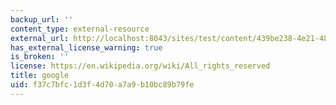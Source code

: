 ```yaml
---
backup_url: ''
content_type: external-resource
external_url: http://localhost:8043/sites/test/content/439be238-4e21-488b-9039-9ccb9ed84c00/?ocw_resource_link_uuid=439be238-4e21-488b-9039-9ccb9ed84c00&ocw_resource_link_suffix=
has_external_license_warning: true
is_broken: ''
license: https://en.wikipedia.org/wiki/All_rights_reserved
title: google
uid: f37c7bfc-1d3f-4d70-a7a9-b10bc89b79fe
---
```

